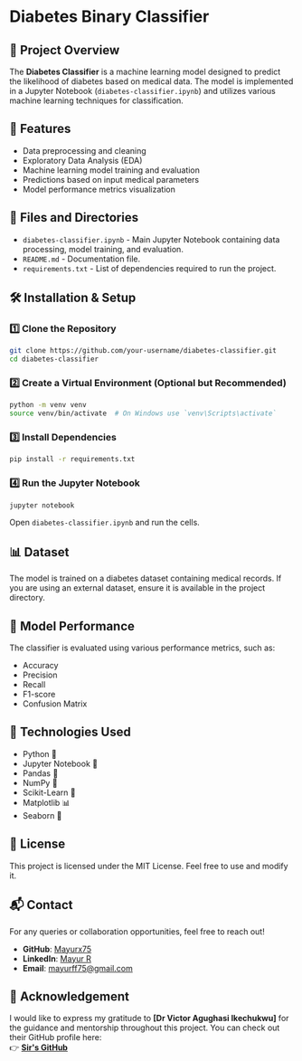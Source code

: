 


# Diabetes Binary Classifier

## 📌 Project Overview

The **Diabetes Classifier** is a machine learning model designed to predict the likelihood of diabetes based on medical data. The model is implemented in a Jupyter Notebook (`diabetes-classifier.ipynb`) and utilizes various machine learning techniques for classification.

## 🚀 Features

- Data preprocessing and cleaning
- Exploratory Data Analysis (EDA)
- Machine learning model training and evaluation
- Predictions based on input medical parameters
- Model performance metrics visualization

## 📂 Files and Directories

- `diabetes-classifier.ipynb` - Main Jupyter Notebook containing data processing, model training, and evaluation.
- `README.md` - Documentation file.
- `requirements.txt` - List of dependencies required to run the project.

## 🛠️ Installation & Setup

### 1️⃣ Clone the Repository
```bash
git clone https://github.com/your-username/diabetes-classifier.git
cd diabetes-classifier
```

### 2️⃣ Create a Virtual Environment (Optional but Recommended)
```bash
python -m venv venv
source venv/bin/activate  # On Windows use `venv\Scripts\activate`
```

### 3️⃣ Install Dependencies
```bash
pip install -r requirements.txt
```

### 4️⃣ Run the Jupyter Notebook
```bash
jupyter notebook
```
Open `diabetes-classifier.ipynb` and run the cells.

## 📊 Dataset

The model is trained on a diabetes dataset containing medical records. If you are using an external dataset, ensure it is available in the project directory.

## 🎯 Model Performance

The classifier is evaluated using various performance metrics, such as:
- Accuracy
- Precision
- Recall
- F1-score
- Confusion Matrix

## 🤖 Technologies Used

- Python 🐍
- Jupyter Notebook 📓
- Pandas 🐼
- NumPy 🔢
- Scikit-Learn 🤖
- Matplotlib 📊
- Seaborn 🎨

## 📜 License

This project is licensed under the MIT License. Feel free to use and modify it.

## 📬 Contact

For any queries or collaboration opportunities, feel free to reach out!

- **GitHub**: [Mayurx75](https://github.com/Mayurx75)
- **LinkedIn**: [Mayur R](https://www.linkedin.com/in/mayur-r-021b35329/)
- **Email**: mayurff75@gmail.com

## 🔗 Acknowledgement
I would like to express my gratitude to **[Dr Victor Agughasi Ikechukwu]** for the guidance and mentorship throughout this project. You can check out their GitHub profile here:  
👉 **[Sir's GitHub](https://github.com/Victor-Ikechukwu)**
